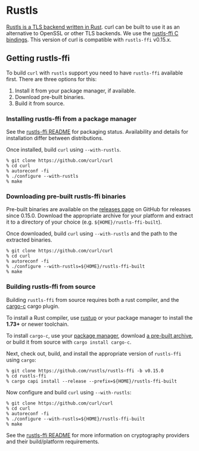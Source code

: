 <!--
Copyright (C) Daniel Stenberg, <daniel@haxx.se>, et al.

SPDX-License-Identifier: curl
-->

# Rustls

[Rustls is a TLS backend written in Rust](https://docs.rs/rustls/). curl can
be built to use it as an alternative to OpenSSL or other TLS backends. We use
the [rustls-ffi C bindings](https://github.com/rustls/rustls-ffi). This
version of curl is compatible with `rustls-ffi` v0.15.x.

## Getting rustls-ffi

To build `curl` with `rustls` support you need to have `rustls-ffi` available first.
There are three options for this:

1. Install it from your package manager, if available.
2. Download pre-built binaries.
3. Build it from source.

### Installing rustls-ffi from a package manager

See the [rustls-ffi README] for packaging status. Availability and details for installation
differ between distributions.

Once installed, build `curl` using `--with-rustls`.

    % git clone https://github.com/curl/curl
    % cd curl
    % autoreconf -fi
    % ./configure --with-rustls
    % make

[rustls-ffi README]: https://github.com/rustls/rustls-ffi?tab=readme-ov-file

### Downloading pre-built rustls-ffi binaries

Pre-built binaries are available on the [releases page] on GitHub for releases since 0.15.0.
Download the appropriate archive for your platform and extract it to a directory of your choice
(e.g. `${HOME}/rustls-ffi-built`).

Once downloaded, build `curl` using `--with-rustls` and the path to the extracted binaries.

    % git clone https://github.com/curl/curl
    % cd curl
    % autoreconf -fi
    % ./configure --with-rustls=${HOME}/rustls-ffi-built
    % make

[releases page]: https://github.com/rustls/rustls-ffi/releases

### Building rustls-ffi from source

Building `rustls-ffi` from source requires both a rust compiler, and the [cargo-c] cargo plugin.

To install a Rust compiler, use [rustup] or your package manager to install
the **1.73+** or newer toolchain.

To install `cargo-c`, use your [package manager][cargo-c pkg], download
[a pre-built archive][cargo-c prebuilt], or build it from source with `cargo install cargo-c`.

Next, check out, build, and install the appropriate version of `rustls-ffi` using `cargo`:

    % git clone https://github.com/rustls/rustls-ffi -b v0.15.0
    % cd rustls-ffi
    % cargo capi install --release --prefix=${HOME}/rustls-ffi-built

Now configure and build `curl` using `--with-rustls`:

    % git clone https://github.com/curl/curl
    % cd curl
    % autoreconf -fi
    % ./configure --with-rustls=${HOME}/rustls-ffi-built
    % make

See the [rustls-ffi README][cryptography provider] for more information on cryptography providers and
their build/platform requirements.

[cargo-c]: https://github.com/lu-zero/cargo-c
[rustup]: https://rustup.rs/
[cargo-c pkg]: https://github.com/lu-zero/cargo-c?tab=readme-ov-file#availability
[cargo-c prebuilt]: https://github.com/lu-zero/cargo-c/releases
[cryptography provider]: https://github.com/cpu/rustls-ffi?tab=readme-ov-file#cryptography-provider
